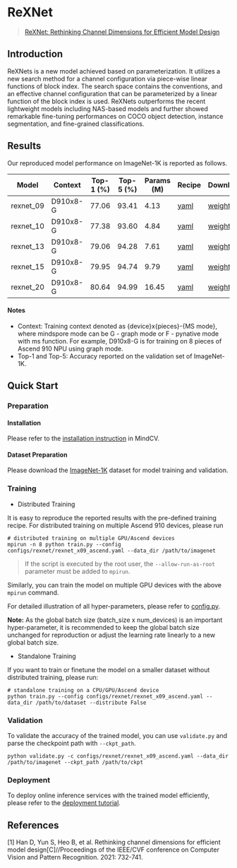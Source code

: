 # ReXNet

> [ReXNet: Rethinking Channel Dimensions for Efficient Model Design](https://arxiv.org/abs/2007.00992)

##  Introduction

ReXNets is a new model achieved based on parameterization. It utilizes a new search method for a channel configuration via piece-wise linear functions of block index.  The search space contains the conventions, and an effective channel configuration that can be parameterized by a linear function of the block index is used. ReXNets outperforms the recent lightweight models including NAS-based models and further showed remarkable fine-tuning performances on COCO object detection, instance segmentation, and fine-grained classifications.

## Results

Our reproduced model performance on ImageNet-1K is reported as follows.

<div align="center">

| Model           | Context   |  Top-1 (%)  | Top-5 (%)  | Params (M) | Recipe                                                                                          | Download                                                                         |
|-----------------|-----------|-------|-------|------------|-------------------------------------------------------------------------------------------------|----------------------------------------------------------------------------------|
| rexnet_09 | D910x8-G | 77.06 | 93.41    | 4.13       | [yaml](https://github.com/mindspore-lab/mindcv/blob/main/configs/rexnet/rexnet_x09_ascend.yaml) | [weights](https://download.mindspore.cn/toolkits/mindcv/rexnet/rexnet_09-da498331.ckpt) |
| rexnet_10 | D910x8-G | 77.38 | 93.60    | 4.84       | [yaml](https://github.com/mindspore-lab/mindcv/blob/main/configs/rexnet/rexnet_x10_ascend.yaml) | [weights](https://download.mindspore.cn/toolkits/mindcv/rexnet/rexnet_10-c5fb2dc7.ckpt)   |
| rexnet_13 | D910x8-G | 79.06 | 94.28 | 7.61       | [yaml](https://github.com/mindspore-lab/mindcv/blob/main/configs/rexnet/rexnet_x13_ascend.yaml) | [weights](https://download.mindspore.cn/toolkits/mindcv/rexnet/rexnet_13-a49c41e5.ckpt)   |
| rexnet_15 | D910x8-G | 79.95 | 94.74  | 9.79       | [yaml](https://github.com/mindspore-lab/mindcv/blob/main/configs/rexnet/rexnet_x15_ascend.yaml) | [weights](https://download.mindspore.cn/toolkits/mindcv/rexnet/rexnet_15-37a931d3.ckpt)   |
| rexnet_20 | D910x8-G | 80.64 | 94.99  | 16.45      | [yaml](https://github.com/mindspore-lab/mindcv/blob/main/configs/rexnet/rexnet_x20_ascend.yaml) | [weights](https://download.mindspore.cn/toolkits/mindcv/rexnet/rexnet_20-c5810914.ckpt)   |

</div>

#### Notes
- Context: Training context denoted as {device}x{pieces}-{MS mode}, where mindspore mode can be G - graph mode or F - pynative mode with ms function. For example, D910x8-G is for training on 8 pieces of Ascend 910 NPU using graph mode.
- Top-1 and Top-5: Accuracy reported on the validation set of ImageNet-1K.


## Quick Start

### Preparation

#### Installation
Please refer to the [installation instruction](https://github.com/mindspore-lab/mindcv#installation) in MindCV.

#### Dataset Preparation
Please download the [ImageNet-1K](https://www.image-net.org/challenges/LSVRC/2012/index.php) dataset for model training and validation.

### Training

* Distributed Training

It is easy to reproduce the reported results with the pre-defined training recipe. For distributed training on multiple Ascend 910 devices, please run

```shell
# distributed training on multiple GPU/Ascend devices
mpirun -n 8 python train.py --config configs/rexnet/rexnet_x09_ascend.yaml --data_dir /path/to/imagenet
```

> If the script is executed by the root user, the `--allow-run-as-root` parameter must be added to `mpirun`.

Similarly, you can train the model on multiple GPU devices with the above `mpirun` command.

For detailed illustration of all hyper-parameters, please refer to [config.py](https://github.com/mindspore-lab/mindcv/blob/main/config.py).

**Note:**  As the global batch size  (batch_size x num_devices) is an important hyper-parameter, it is recommended to keep the global batch size unchanged for reproduction or adjust the learning rate linearly to a new global batch size.

* Standalone Training

If you want to train or finetune the model on a smaller dataset without distributed training, please run:

```shell
# standalone training on a CPU/GPU/Ascend device
python train.py --config configs/rexnet/rexnet_x09_ascend.yaml --data_dir /path/to/dataset --distribute False
```

### Validation

To validate the accuracy of the trained model, you can use `validate.py` and parse the checkpoint path with `--ckpt_path`.

```shell
python validate.py -c configs/rexnet/rexnet_x09_ascend.yaml --data_dir /path/to/imagenet --ckpt_path /path/to/ckpt
```

### Deployment

To deploy online inference services with the trained model efficiently, please refer to the [deployment tutorial](https://mindspore-lab.github.io/mindcv/tutorials/deployment/).

## References

[1] Han D, Yun S, Heo B, et al. Rethinking channel dimensions for efficient model design[C]//Proceedings of the IEEE/CVF conference on Computer Vision and Pattern Recognition. 2021: 732-741.
